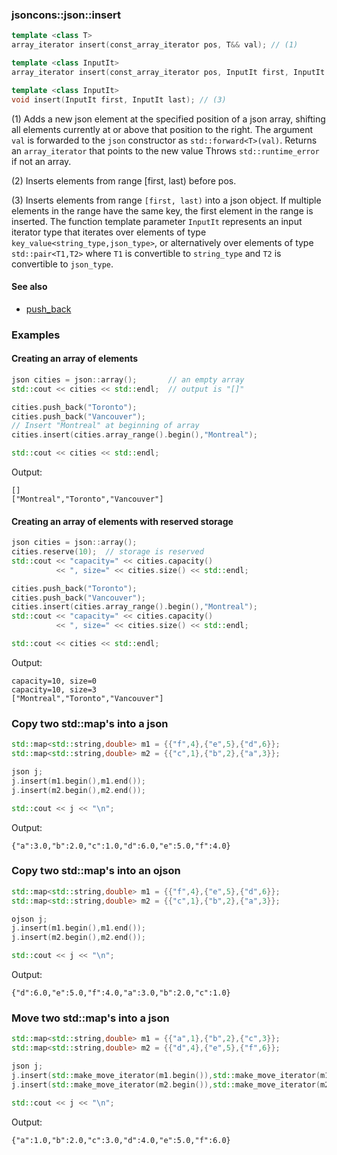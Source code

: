 ### jsoncons::json::insert

```c++
template <class T>
array_iterator insert(const_array_iterator pos, T&& val); // (1)

template <class InputIt>
array_iterator insert(const_array_iterator pos, InputIt first, InputIt last); // (2)

template <class InputIt>
void insert(InputIt first, InputIt last); // (3)
```
(1) Adds a new json element at the specified position of a json array, shifting all elements currently at or above that position to the right.
The argument `val` is forwarded to the `json` constructor as `std::forward<T>(val)`.
Returns an `array_iterator` that points to the new value
Throws `std::runtime_error` if not an array.  

(2) Inserts elements from range [first, last) before pos.

(3) Inserts elements from range `[first, last)` into a json object. 
    If multiple elements in the range have the same key, the first element in the range is inserted.
    The function template parameter `InputIt` represents an input
    iterator type that iterates over elements of type `key_value<string_type,json_type>`,
    or alternatively over elements of type `std::pair<T1,T2>` where `T1` is convertible to `string_type` and `T2` is convertible to `json_type`. 

#### See also

- [push_back](json/push_back.md)

### Examples

#### Creating an array of elements 
```c++
json cities = json::array();       // an empty array
std::cout << cities << std::endl;  // output is "[]"

cities.push_back("Toronto");  
cities.push_back("Vancouver");
// Insert "Montreal" at beginning of array
cities.insert(cities.array_range().begin(),"Montreal");  

std::cout << cities << std::endl;
```
Output:
```
[]
["Montreal","Toronto","Vancouver"]
```
#### Creating an array of elements with reserved storage 
```c++
json cities = json::array();  
cities.reserve(10);  // storage is reserved
std::cout << "capacity=" << cities.capacity() 
          << ", size=" << cities.size() << std::endl;

cities.push_back("Toronto");  
cities.push_back("Vancouver");
cities.insert(cities.array_range().begin(),"Montreal");
std::cout << "capacity=" << cities.capacity() 
          << ", size=" << cities.size() << std::endl;

std::cout << cities << std::endl;
```
Output:
```
capacity=10, size=0
capacity=10, size=3
["Montreal","Toronto","Vancouver"]
```

### Copy two std::map's into a json 

```c++
std::map<std::string,double> m1 = {{"f",4},{"e",5},{"d",6}};
std::map<std::string,double> m2 = {{"c",1},{"b",2},{"a",3}};

json j;
j.insert(m1.begin(),m1.end());
j.insert(m2.begin(),m2.end());

std::cout << j << "\n";
```
Output:
```
{"a":3.0,"b":2.0,"c":1.0,"d":6.0,"e":5.0,"f":4.0}
```

### Copy two std::map's into an ojson 

```c++
std::map<std::string,double> m1 = {{"f",4},{"e",5},{"d",6}};
std::map<std::string,double> m2 = {{"c",1},{"b",2},{"a",3}};

ojson j;
j.insert(m1.begin(),m1.end());
j.insert(m2.begin(),m2.end());

std::cout << j << "\n";
```
Output:
```
{"d":6.0,"e":5.0,"f":4.0,"a":3.0,"b":2.0,"c":1.0}
```

### Move two std::map's into a json 

```c++
std::map<std::string,double> m1 = {{"a",1},{"b",2},{"c",3}};
std::map<std::string,double> m2 = {{"d",4},{"e",5},{"f",6}};

json j;
j.insert(std::make_move_iterator(m1.begin()),std::make_move_iterator(m1.end()));
j.insert(std::make_move_iterator(m2.begin()),std::make_move_iterator(m2.end()));

std::cout << j << "\n";
```
Output:
```
{"a":1.0,"b":2.0,"c":3.0,"d":4.0,"e":5.0,"f":6.0}
```



